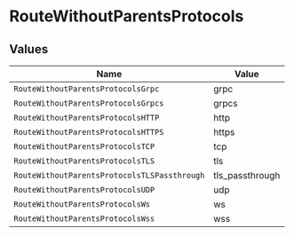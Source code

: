 # RouteWithoutParentsProtocols


## Values

| Name                                         | Value                                        |
| -------------------------------------------- | -------------------------------------------- |
| `RouteWithoutParentsProtocolsGrpc`           | grpc                                         |
| `RouteWithoutParentsProtocolsGrpcs`          | grpcs                                        |
| `RouteWithoutParentsProtocolsHTTP`           | http                                         |
| `RouteWithoutParentsProtocolsHTTPS`          | https                                        |
| `RouteWithoutParentsProtocolsTCP`            | tcp                                          |
| `RouteWithoutParentsProtocolsTLS`            | tls                                          |
| `RouteWithoutParentsProtocolsTLSPassthrough` | tls_passthrough                              |
| `RouteWithoutParentsProtocolsUDP`            | udp                                          |
| `RouteWithoutParentsProtocolsWs`             | ws                                           |
| `RouteWithoutParentsProtocolsWss`            | wss                                          |